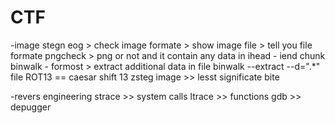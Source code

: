 # CTF

-image stegn
eog > check image formate > show image
file > tell you file formate
pngcheck > png or not and it contain any data in ihead - iend chunk
binwalk - formost > extract additional data in file
binwalk --extract --d=".*" file 
ROT13 == caesar shift 13
zsteg image >> lesst significate bite



-revers engineering 
strace >> system calls 
ltrace >> functions 
gdb >> depugger 
 
